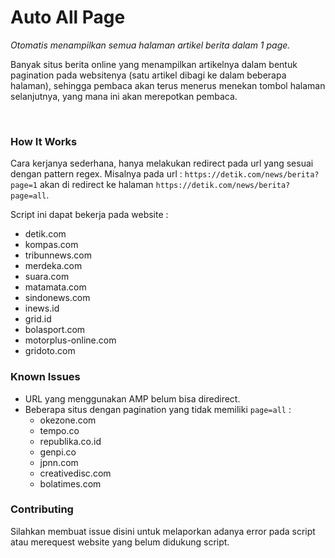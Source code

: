 # Auto All Page
*Otomatis menampilkan semua halaman artikel berita dalam 1 page.* 

Banyak situs berita online yang menampilkan artikelnya dalam bentuk pagination pada websitenya (satu artikel dibagi ke dalam beberapa halaman), sehingga pembaca akan terus menerus menekan tombol halaman selanjutnya, yang mana ini akan merepotkan pembaca.

<br>

### How It Works

Cara kerjanya sederhana, hanya melakukan redirect pada url yang sesuai dengan pattern regex. 
Misalnya pada url : `https://detik.com/news/berita?page=1` akan di redirect ke halaman `https://detik.com/news/berita?page=all`.

Script ini dapat bekerja pada website :
* detik.com 
* kompas.com 
* tribunnews.com 
* merdeka.com 
* suara.com 
* matamata.com 
* sindonews.com 
* inews.id 
* grid.id 
* bolasport.com 
* motorplus-online.com 
* gridoto.com

### Known Issues

* URL yang menggunakan AMP belum bisa diredirect.
* Beberapa situs dengan pagination yang tidak memiliki `page=all` :
  * okezone.com
  * tempo.co
  * republika.co.id
  * genpi.co
  * jpnn.com
  * creativedisc.com
  * bolatimes.com

### Contributing

Silahkan membuat issue disini untuk melaporkan adanya error pada script atau merequest website yang belum didukung script.
